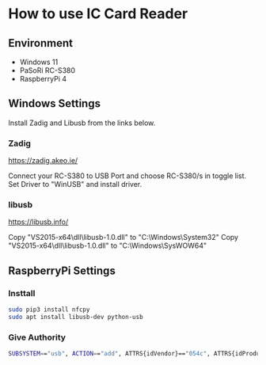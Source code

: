 # How to use IC Card Reader

## Environment

- Windows 11
- PaSoRi RC-S380
- RaspberryPi 4

## Windows Settings

Install Zadig and Libusb from the links below.

### Zadig

https://zadig.akeo.ie/

Connect your RC-S380 to USB Port and choose RC-S380/s in toggle list.
Set Driver to "WinUSB" and install driver.

### libusb

https://libusb.info/

Copy "VS2015-x64\dll\libusb-1.0.dll" to "C:\Windows\System32"
Copy "VS2015-x64\dll\libusb-1.0.dll" to "C:\\Windows\SysWOW64"

## RaspberryPi Settings

### Insttall

```bash
sudo pip3 install nfcpy
sudo apt install libusb-dev python-usb
```

### Give Authority

```bash
SUBSYSTEM=="usb", ACTION=="add", ATTRS{idVendor}=="054c", ATTRS{idProduct}=="06c3", GROUP="plugdev"
```
